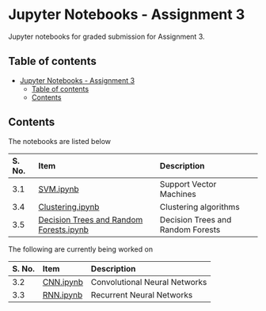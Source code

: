 # Jupyter Notebooks - Assignment 3

Jupyter notebooks for graded submission for Assignment 3.

## Table of contents

- [Jupyter Notebooks - Assignment 3](#jupyter-notebooks---assignment-3)
    - [Table of contents](#table-of-contents)
    - [Contents](#contents)

## Contents

The notebooks are listed below

| S. No. | Item | Description |
| :--- | :--- | :--- |
| 3.1 | [SVM.ipynb](./SVM.ipynb) | Support Vector Machines |
| 3.4 | [Clustering.ipynb](./Clustering.ipynb) | Clustering algorithms |
| 3.5 | [Decision Trees and Random Forests.ipynb](./Decision%20Trees%20and%20Random%20Forests.ipynb) | Decision Trees and Random Forests |

The following are currently being worked on

| S. No. | Item | Description |
| :--- | :--- | :--- |
| 3.2 | [CNN.ipynb](./CNN.ipynb) | Convolutional Neural Networks |
| 3.3 | [RNN.ipynb](./RNN.ipynb) | Recurrent Neural Networks |
